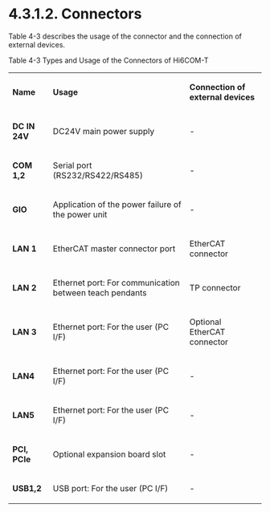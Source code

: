 ﻿# 4.3.1.2. Connectors

Table 4-3 describes the usage of the connector and the connection of external devices.

Table 4-3 Types and Usage of the Connectors of Hi6COM-T

<table>
<tbody>
<tr class="odd">
<td><p><strong>Name</strong></p></td>
<td><p><strong>Usage</strong></p></td>
<td><p><strong>Connection of external devices</strong></p></td>
</tr>
<tr class="even">
<td><p><strong>DC IN 24V</strong></p></td>
<td><p>DC24V main power supply</p></td>
<td><p>-</p></td>
</tr>
<tr class="odd">
<td><p><strong>COM 1,2</strong></p></td>
<td><p>Serial port (RS232/RS422/RS485)</p></td>
<td><p>-</p></td>
</tr>
<tr class="even">
<td><p><strong>GIO</strong></p></td>
<td><p>Application of the power failure of the power unit</p></td>
<td><p>-</p></td>
</tr>
<tr class="odd">
<td><p><strong>LAN 1</strong></p></td>
<td><p>EtherCAT master connector port</p></td>
<td><p>EtherCAT connector</p></td>
</tr>
<tr class="even">
<td><p><strong>LAN 2</strong></p></td>
<td><p>Ethernet port: For communication between teach pendants</p></td>
<td><p>TP connector</p></td>
</tr>
<tr class="odd">
<td><p><strong>LAN 3</strong></p></td>
<td><p>Ethernet port: For the user (PC I/F)</p></td>
<td><p>Optional EtherCAT connector</p></td>
</tr>
<tr class="even">
<td><p><strong>LAN4</strong></p></td>
<td><p>Ethernet port: For the user (PC I/F)</p></td>
<td><p>-</p></td>
</tr>
<tr class="odd">
<td><p><strong>LAN5</strong></p></td>
<td><p>Ethernet port: For the user (PC I/F)</p></td>
<td><p>-</p></td>
</tr>
<tr class="even">
<td><p><strong>PCI, PCIe</strong></p></td>
<td><p>Optional expansion board slot</p></td>
<td><p>-</p></td>
</tr>
<tr class="odd">
<td><p><strong>USB1,2</strong></p></td>
<td><p>USB port: For the user (PC I/F)</p></td>
<td><p>-</p></td>
</tr>
</tbody>
</table>
